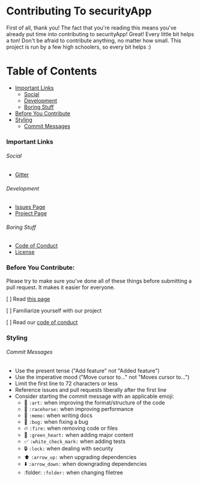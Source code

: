 # Contributing To securityApp

First of all, thank you! The fact that you're reading this means you've already put time into contributing to securityApp! Great! Every little bit helps a ton! Don't be afraid to contribute anything, no matter how small. This project is run by a few high schoolers, so every bit helps :)

# Table of Contents

- [Important Links](#important-links)
  - [Social](#social)
  - [Development](#development)
  - [Boring Stuff](#boring-stuff)
- [Before You Contribute](#before-you-contribute)
- [Styling](#styling)
  - [Commit Messages](#commit-messages)

### Important Links
###### Social
- [Gitter](https://gitter.im/BSsecurityApp/Lobby?utm_source=badge&utm_medium=badge&utm_campaign=pr-badge&utm_content=badge)
###### Development
- [Issues Page](https://github.com/PrototypeXenon/securityApp/issues)
- [Project Page](https://github.com/PrototypeXenon/securityApp/projects/1) 
###### Boring Stuff
- [Code of Conduct](https://github.com/PrototypeXenon/securityApp/blob/master/CODE_OF_CONDUCT.md)
- [License](https://github.com/PrototypeXenon/securityApp/blob/master/LICENSE)

### Before You Contribute:

Please try to make sure you've done all of these things before submitting a pull request. It makes it easier for everyone.

[ ] Read [this page](https://opensource.guide/how-to-contribute/) 

[ ] Familiarize yourself with our project 

[ ] Read our [code of conduct](https://github.com/PrototypeXenon/securityApp/blob/master/CODE_OF_CONDUCT.md)

### Styling
  ###### Commit Messages
  
  * Use the present tense ("Add feature" not "Added feature")
  * Use the imperative mood ("Move cursor to..." not "Moves cursor to...")
  * Limit the first line to 72 characters or less
  * Reference issues and pull requests liberally after the first line
  * Consider starting the commit message with an applicable emoji:
    * :art: `:art:` when improving the format/structure of the code
    * :racehorse: `:racehorse:` when improving performance
    * :memo: `:memo:` when writing docs
    * :bug: `:bug:` when fixing a bug
    * :fire: `:fire:` when removing code or files
    * :green_heart: `:green_heart:` when adding major content
    * :white_check_mark: `:white_check_mark:` when adding tests
    * :lock: `:lock:` when dealing with security
    * :arrow_up: `:arrow_up:` when upgrading dependencies
    * :arrow_down: `:arrow_down:` when downgrading dependencies
    * :folder: `:folder:` when changing filetree

